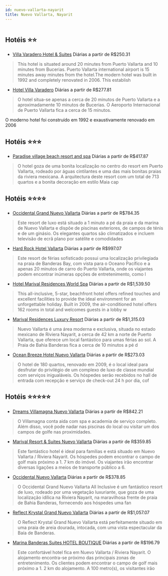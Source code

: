 ```yaml
---
id: nuevo-vallarta-nayarit
title: Nuevo Vallarta, Nayarit
---
```


<center><img src="http://photos.hotelbeds.com/giata/00/007958/007958a_hb_a_001.jpg" alt="" /></center>


## Hotéis ⭐️⭐️

-    [Villa Varadero Hotel & Suites](https://www.hurb.com/aud/https://www.hurb.com/hoteis/nuevo-vallarta/villa-varadero-hotel-suites-JNP-JP869445?cmp=18055) Diárias a partir de R$250.31
   > This hotel is situated around 20 minutes from Puerto Vallarta and 10 minutes from Bucerias. Puerto Vallarta international airport is 15 minutes away minutes from the hotel.The modern hotel was built in 1992 and completely renovated in 2006. This establish
-    [Hotel Villa Varadero](https://www.hurb.com/aud/https://www.hurb.com/hoteis/nuevo-vallarta/hotel-villa-varadero-JNP-JP075395?cmp=18055) Diárias a partir de R$277.81
   > O hotel situa-se apenas a cerca de 20 minutos de Puerto Vallarta e a aproximadamente 10 minutos de Bucerias. O Aeroporto Internacional de Puerto Vallarta fica a cerca de 15 minutos.

O moderno hotel foi construído em 1992 e exaustivamente renovado em 2006

## Hotéis ⭐️⭐️⭐️

-    [Paradise village beach resort and spa](https://www.hurb.com/aud/https://www.hurb.com/hoteis/nuevo-vallarta/paradise-village-beach-resort-and-spa-JNP-JP029617?cmp=18055) Diárias a partir de R$417.87
   > O hotel goza de uma bonita localização no centro do resort em Puerto Vallarta, rodeado por águas cintilantes e uma das mais bonitas praias da riviera mexicana.
A arquitectura deste resort com um total de 713 quartos e a bonita decoração em estilo Maia cap

## Hotéis ⭐️⭐️⭐️⭐️

-    [Occidental Grand Nuevo Vallarta](https://www.hurb.com/aud/https://www.hurb.com/hoteis/nuevo-vallarta/occidental-grand-nuevo-vallarta-JNP-JP686060?cmp=18055) Diárias a partir de R$784.35
   > Este resort de luxo está situado a 1 minuto a pé da praia e da marina de Nuevo Vallarta e dispõe de piscinas exteriores, de campos de ténis e de um ginásio. Os elegantes quartos são climatizados e incluem televisão de ecrã plano por satélite e comodidades
-    [Hard Rock Hotel Vallarta](https://www.hurb.com/aud/https://www.hurb.com/hoteis/nuevo-vallarta/hard-rock-hotel-vallarta-JNP-JP051155?cmp=18055) Diárias a partir de R$997.07
   > Este resort de férias sofisticado possui uma localização privilegiada na praia de Banderas Bay, com vista para o Oceano Pacífico e a apenas 20 minutos de carro do Puerto Vallarta, onde os viajantes podem encontrar inúmeras opções de entretenimento, como l
-    [Hotel Marival Residences World Spa](https://www.hurb.com/aud/https://www.hurb.com/hoteis/nuevo-vallarta/hotel-marival-residences-world-spa-JNP-JP048866?cmp=18055) Diárias a partir de R$1,539.50
   > This all-inclusive, 5-star, beachfront hotel offers refined touches and excellent facilities to provide the ideal environment for an unforgettable holiday. Built in 2009, the air-conditioned hotel offers 162 rooms in total and welcomes guests in a lobby w
-    [Marival Residences Luxury Resort](https://www.hurb.com/aud/https://www.hurb.com/hoteis/nuevo-vallarta/marival-residences-luxury-resort-JNP-JP770693?cmp=18055) Diárias a partir de R$1,315.03
   > Nuevo Vallarta é uma área moderna e exclusiva, situada no estado mexicano de Riviera Nayarit, a cerca de 42 km a norte de Puerto Vallarta, que oferece um local fantástico para umas férias ao sol. A Praia de Bahia Banderas fica a cerca de 10 minutos a pé d
-    [Ocean Breeze Hotel Nuevo Vallarta](https://www.hurb.com/aud/https://www.hurb.com/hoteis/nuevo-vallarta/ocean-breeze-hotel-nuevo-vallarta-JNP-JP280550?cmp=18055) Diárias a partir de R$273.03
   > O hotel de 180 quartos, renovado em 2009, é o local ideal para desfrutar do privilégio de um complexo de luxo de classe mundial com serviços inigualáveis. Os hóspedes serão recebidos no hall de entrada com recepção e serviço de check-out 24 h por dia, cof

## Hotéis ⭐️⭐️⭐️⭐️⭐️

-    [Dreams Villamagna Nuevo Vallarta](https://www.hurb.com/aud/https://www.hurb.com/hoteis/nuevo-vallarta/dreams-villamagna-nuevo-vallarta-OMN-4905?cmp=18055) Diárias a partir de R$842.21
   > O Villamagna conta aida com spa e academia de serviço completo. Além disso, você pode nadar nas piscinas do local ou visitar um dos campos de golfe nas proximidades.
-    [Marival Resort & Suites Nuevo Vallarta](https://www.hurb.com/aud/https://www.hurb.com/hoteis/nuevo-vallarta/marival-resort-suites-nuevo-vallarta-JNP-JP814919?cmp=18055) Diárias a partir de R$359.85
   > Este fantástico hotel é ideal para famílias e está situado em Nuevo Vallarta / Riviera Nayarit. Os hóspedes podem encontrar o campo de golf mais próximo a 1. 7 km do imóvel. Os viajantes irão encontrar diversas ligações a meios de transporte público a 6. 
-    [Occidental Nuevo Vallarta](https://www.hurb.com/aud/https://www.hurb.com/hoteis/nuevo-vallarta/occidental-nuevo-vallarta-JNP-JP026190?cmp=18055) Diárias a partir de R$378.85
   > O Occidental Grand Nuevo Vallarta All Inclusive é um fantástico resort de luxo, rodeado por uma vegetação luxuriante, que goza de uma localização idílica na Riviera Nayarit, na maravilhosa frente de praia de Bahia Banderas, fornecendo aos hóspedes uma fan
-    [Reflect Krystal Grand Nuevo Vallarta](https://www.hurb.com/aud/https://www.hurb.com/hoteis/nuevo-vallarta/reflect-krystal-grand-nuevo-vallarta-OMN-142?cmp=18055) Diárias a partir de R$1,057.07
   > O Reflect Krystal Grand Nuevo Vallarta está perfeitamente situado em uma praia de areia dourada, intocada, com uma vista espectacular da Baía de Banderas.
-    [Marina Banderas Suites HOTEL BOUTIQUE](https://www.hurb.com/aud/https://www.hurb.com/hoteis/nuevo-vallarta/marina-banderas-suites-hotel-boutique-JNP-JP368866?cmp=18055) Diárias a partir de R$196.79
   > Este confortável hotel fica em Nuevo Vallarta / Riviera Nayarit. O alojamento encontra-se próximo das principais zonas de entretenimento. Os clientes podem encontrar o campo de golf mais próximo a 1. 2 km do alojamento. A 100 metro(s), os visitantes irão 
